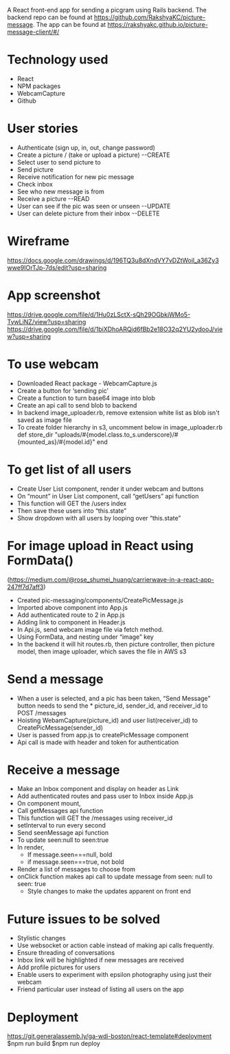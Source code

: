 
A React front-end app for sending a picgram using Rails backend. The backend repo can be found at https://github.com/RakshyaKC/picture-message. The app can be found at https://rakshyakc.github.io/picture-message-client/#/

# Technology used
* React
* NPM packages
* WebcamCapture
* Github

# User stories
* Authenticate (sign up, in, out, change password)
* Create a picture / (take or upload a picture) --CREATE
* Select user to send picture to
* Send picture
* Receive notification for new pic message
* Check inbox
* See who new message is from
* Receive a picture --READ
* User can see if the pic was seen or unseen --UPDATE
* User can delete picture from their inbox --DELETE

# Wireframe
https://docs.google.com/drawings/d/196TQ3u8dXndVY7vDZtWoil_a36Zy3wwe9IOrTJp-7ds/edit?usp=sharing

# App screenshot
https://drive.google.com/file/d/1Hu0zLSctX-sQh29OGbkjWMo5-TywLiNZ/view?usp=sharing
https://drive.google.com/file/d/1biXDhoARQjd6fBb2e18O32q2YU2ydooJ/view?usp=sharing


# To use webcam
* Downloaded React package - WebcamCapture.js
* Create a button for ‘sending pic’
* Create a function to turn base64 image into blob
* Create an api call to send blob to backend
* In backend image_uploader.rb, remove extension white list as blob isn't saved as image file
* To create folder hierarchy in s3, uncomment below in image_uploader.rb
def store_dir
    "uploads/#{model.class.to_s.underscore}/#{mounted_as}/#{model.id}"
end

# To get list of all users
* Create User List component, render it under webcam and buttons
* On “mount” in User List component, call “getUsers” api function
* This function will GET the /users index
* Then save these users into “this.state”
* Show dropdown with all users by looping over “this.state”


# For image upload in React using FormData()
(https://medium.com/@rose_shumei_huang/carrierwave-in-a-react-app-247ff7d7aff3)
* Created pic-messaging/components/CreatePicMessage.js
* Imported above component into App.js
* Add authenticated route to 2 in App.js
* Adding link to component in Header.js
* In Api.js, send webcam image file via fetch method.
* Using FormData, and nesting under “image” key
* In the backend it will hit routes.rb, then picture controller, then picture model, then image uploader, which saves the file in AWS s3

# Send a message
* When a user is selected, and a pic has been taken, “Send Message” button needs to send the * picture_id, sender_id, and receiver_id to POST /messages
* Hoisting WebamCapture(picture_id) and user list(receiver_id) to CreatePicMessage(sender_id)
* User is passed from app.js to createPicMessage component
* Api call is made with header and token for authentication

# Receive a message
* Make an Inbox component and display on header as Link
* Add authenticated routes and pass user to Inbox inside App.js
* On component mount,
* Call getMessages api function
* This function will GET the /messages using receiver_id
* setInterval to run every second
* Send seenMessage api function
* To update seen:null to seen:true
* In render,
    * If message.seen===null, bold
    * if message.seen===true, not bold
* Render a list of messages to choose from
* onClick function makes api call to update message from seen: null to seen: true
  * Style changes to make the updates apparent on front end

# Future issues to be solved
* Stylistic changes
* Use websocket or action cable instead of making api calls frequently.
* Ensure threading of conversations
* Inbox link will be highlighted if new messages are received
* Add profile pictures for users
* Enable users to experiment with epsilon photography using just their webcam
* Friend particular user instead of listing all users on the app

# Deployment
https://git.generalassemb.ly/ga-wdi-boston/react-template#deployment
$npm run build
$npm run deploy
